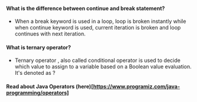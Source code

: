 ####  What is the difference between continue and break statement?
  -  When a break keyword is used in a loop, loop is broken instantly while when continue keyword is used, current iteration is broken and loop continues with next iteration.

#### What is ternary operator?
  - Ternary operator , also called conditional operator is used to decide which value to assign to a variable based on a Boolean value evaluation. It's denoted as ?

#### Read about Java Operators (here)[https://www.programiz.com/java-programming/operators]
